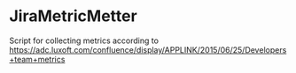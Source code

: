 # JiraMetricMetter
Script for collecting metrics according to https://adc.luxoft.com/confluence/display/APPLINK/2015/06/25/Developers+team+metrics
